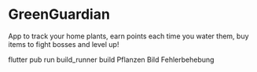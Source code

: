 # GreenGuardian
App to track your home plants, earn points each time you water them, buy items to fight bosses and level up!

flutter pub run build_runner build
Pflanzen Bild
Fehlerbehebung
